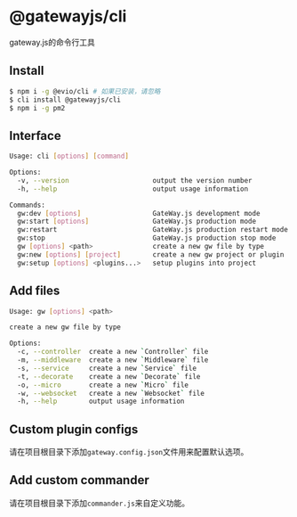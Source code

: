 # @gatewayjs/cli

gateway.js的命令行工具

## Install

```bash
$ npm i -g @evio/cli # 如果已安装，请忽略
$ cli install @gatewayjs/cli
$ npm i -g pm2
```

## Interface

```bash
Usage: cli [options] [command]

Options:
  -v, --version                     output the version number
  -h, --help                        output usage information

Commands:
  gw:dev [options]                  GateWay.js development mode
  gw:start [options]                GateWay.js production mode
  gw:restart                        GateWay.js production restart mode
  gw:stop                           GateWay.js production stop mode
  gw [options] <path>               create a new gw file by type
  gw:new [options] [project]        create a new gw project or plugin
  gw:setup [options] <plugins...>   setup plugins into project
```

## Add files

```bash
Usage: gw [options] <path>

create a new gw file by type

Options:
  -c, --controller  create a new `Controller` file
  -m, --middleware  create a new `Middleware` file
  -s, --service     create a new `Service` file
  -t, --decorate    create a new `Decorate` file
  -o, --micro       create a new `Micro` file
  -w, --websocket   create a new `Websocket` file
  -h, --help        output usage information
```

## Custom plugin configs

请在项目根目录下添加`gateway.config.json`文件用来配置默认选项。

## Add custom commander

请在项目根目录下添加`commander.js`来自定义功能。